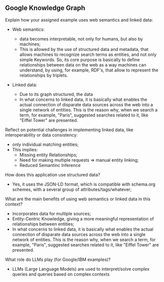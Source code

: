 ## Google Knowledge Graph 

Explain how your assigned example uses web semantics and linked data:
- Web semantics:
    - data becomes interpretable, not only for humans, but also by machines;
    - This is allowed by the use of structured data and metadata, that allows machines to recognize search terms as entities, and not only simple Keywords. So, its core purpose is basically to define relationships between data on the web as a way machines can understand, by using, for example, RDF's, that allow to represent the relationships by triplets.

- Linked data:
    - Due to its graph structured, the data 
    - In what concerns to linked data, it is basically what enables the actual connection of disparate data sources across the web into a single network of entities. This is the reason why, when we search a term, for example, "Paris", suggested searches related to it, like "Eiffel Tower" are presented.

Reflect on potential challenges in implementing linked data, like interoperability or data consistency:
- only individual matching entities;
- This implies:
    - Missing entity Relationships;
    - Need for making multiple requests => manual entity linking;
    - Reduced Semantinc Inference

How does this application use structured data? 
- Yes, it uses the JSON-LD format, which is compatible with schema.org schemes, with a several group of attributes/tags/whatever;

What are the main benefits of using web semantics or linked data in this context? 
- Incorporates data for multiple sources;
- Entity-Centric Knowledge, giving a more meaningful representation of relationships between entities;
- In what concerns to linked data, it is basically what enables the actual connection of disparate data sources across the web into a single network of entities. This is the reason why, when we search a term, for example, "Paris", suggested searches related to it, like "Eiffel Tower" are presented.

What role do LLMs play (for Google/IBM examples)?
- LLMs (Large Language Models) are used to interpret/solve complex queries and queries based on complex contexts